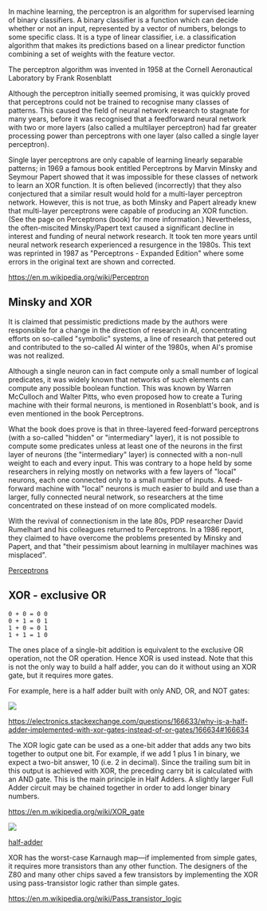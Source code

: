 In machine learning, the perceptron is an algorithm for supervised learning of binary classifiers. A binary classifier is a function which can decide whether or not an input, represented by a vector of numbers, belongs to some specific class. It is a type of linear classifier, i.e. a classification algorithm that makes its predictions based on a linear predictor function combining a set of weights with the feature vector.

The perceptron algorithm was invented in 1958 at the Cornell Aeronautical Laboratory by Frank Rosenblatt

Although the perceptron initially seemed promising, it was quickly proved that perceptrons could not be trained to recognise many classes of patterns. This caused the field of neural network research to stagnate for many years, before it was recognised that a feedforward neural network with two or more layers (also called a multilayer perceptron) had far greater processing power than perceptrons with one layer (also called a single layer perceptron).

Single layer perceptrons are only capable of learning linearly separable patterns; in 1969 a famous book entitled Perceptrons by Marvin Minsky and Seymour Papert showed that it was impossible for these classes of network to learn an XOR function. It is often believed (incorrectly) that they also conjectured that a similar result would hold for a multi-layer perceptron network. However, this is not true, as both Minsky and Papert already knew that multi-layer perceptrons were capable of producing an XOR function. (See the page on Perceptrons (book) for more information.) Nevertheless, the often-miscited Minsky/Papert text caused a significant decline in interest and funding of neural network research. It took ten more years until neural network research experienced a resurgence in the 1980s. This text was reprinted in 1987 as "Perceptrons - Expanded Edition" where some errors in the original text are shown and corrected.

https://en.m.wikipedia.org/wiki/Perceptron

## Minsky and XOR

It is claimed that pessimistic predictions made by the authors were responsible for a change in the direction of research in AI, concentrating efforts on so-called "symbolic" systems, a line of research that petered out and contributed to the so-called AI winter of the 1980s, when AI's promise was not realized.

Although a single neuron can in fact compute only a small number of logical predicates, it was widely known that networks of such elements can compute any possible boolean function. This was known by Warren McCulloch and Walter Pitts, who even proposed how to create a Turing machine with their formal neurons, is mentioned in Rosenblatt's book, and is even mentioned in the book Perceptrons.

What the book does prove is that in three-layered feed-forward perceptrons (with a so-called "hidden" or "intermediary" layer), it is not possible to compute some predicates unless at least one of the neurons in the first layer of neurons (the "intermediary" layer) is connected with a non-null weight to each and every input. This was contrary to a hope held by some researchers in relying mostly on networks with a few layers of "local" neurons, each one connected only to a small number of inputs. A feed-forward machine with "local" neurons is much easier to build and use than a larger, fully connected neural network, so researchers at the time concentrated on these instead of on more complicated models.

With the revival of connectionism in the late 80s, PDP researcher David Rumelhart and his colleagues returned to Perceptrons. In a 1986 report, they claimed to have overcome the problems presented by Minsky and Papert, and that "their pessimism about learning in multilayer machines was misplaced".

[Perceptrons](https://en.m.wikipedia.org/wiki/Perceptrons_(book))

## XOR - exclusive OR

```
0 + 0 = 0 0
0 + 1 = 0 1
1 + 0 = 0 1
1 + 1 = 1 0
```

The ones place of a single-bit addition is equivalent to the exclusive OR operation, not the OR operation. Hence XOR is used instead. Note that this is not the only way to build a half adder, you can do it without using an XOR gate, but it requires more gates.

For example, here is a half adder built with only AND, OR, and NOT gates:

![](https://i.stack.imgur.com/Crn41.gif)

https://electronics.stackexchange.com/questions/166633/why-is-a-half-adder-implemented-with-xor-gates-instead-of-or-gates/166634#166634

The XOR logic gate can be used as a one-bit adder that adds any two bits together to output one bit. For example, if we add 1 plus 1 in binary, we expect a two-bit answer, 10 (i.e. 2 in decimal). Since the trailing sum bit in this output is achieved with XOR, the preceding carry bit is calculated with an AND gate. This is the main principle in Half Adders. A slightly larger Full Adder circuit may be chained together in order to add longer binary numbers.

https://en.m.wikipedia.org/wiki/XOR_gate


![](https://upload.wikimedia.org/wikipedia/commons/thumb/9/92/Halfadder.gif/220px-Halfadder.gif)

[half-adder](https://en.m.wikipedia.org/wiki/Adder_(electronics)#Half_adder)


XOR has the worst-case Karnaugh map—if implemented from simple gates, it requires more transistors than any other function. The designers of the Z80 and many other chips saved a few transistors by implementing the XOR using pass-transistor logic rather than simple gates.

https://en.m.wikipedia.org/wiki/Pass_transistor_logic

